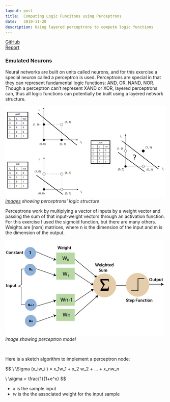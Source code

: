 ```yaml
---
layout: post
title:  Computing Logic Funcitons using Perceptrons
date:   2019-11-20
description: Using layered perceptrons to compute logic functions
---
```

<p>
  <a href=""></a><div class=""></div>
  <a href="https://github.com/alexanderhay2020/alexanderhay2020.github.io/blob/master/assets/py/perceptron.py"><div class="color-button">GitHub</div></a>
  <a href="https://github.com/alexanderhay2020/alexanderhay2020.github.io/blob/master/assets/pdf/perceptron.pdf"><div class="color-button">Report</div></a>
</p>

### Emulated Neurons
Neural networks are built on units called neurons, and for this exercise a special neuron called a perceptron is used.
Perceptrons are special in that they can represent fundamental logic functions: AND, OR, NAND, NOR. Though
a perceptron can’t represent XAND or XOR, layered perceptrons can, thus all logic functions can potentially be
built using a layered network structure.

<p>
    <img src="/assets/img/nn_01.png" width="511" height="286" alt>
    <br>
    <a href="https://medium.com/@lucaspereira0612/solving-xor-with-a-single-perceptron-34539f395182"><em>images</em></a><em> showing perceptrons' logic structure</em>
</p>

Perceptrons work by multiplying a vector of inputs by a weight vector and passing the sum of that input-weight vectors through an activation function. For this exercise I used the sigmoid function, but there are many others. Weights are [nxm] matrices, where n is the dimension of the input and m is the dimension of the output.
<p>
    <img src="/assets/img/perceptron.jpg" alt>
    <br>
    <!-- <a href="https://missinglink.ai/guides/neural-network-concepts/neural-network-bias-bias-neuron-overfitting-underfitting/"><em>image</em></a> -->
    <em> image showing perceptron model</em>
</p>

<br>

Here is a sketch algorithm to implement a perceptron node:

$$
\\ \Sigma (x_iw_i ) = x_1w_1 + x_2 w_2 + ... + x_nw_n

\\ \sigma = \frac{1}{1+e^x}
$$

* *x* is the sample input
* *w* is the the associated weight for the input sample
